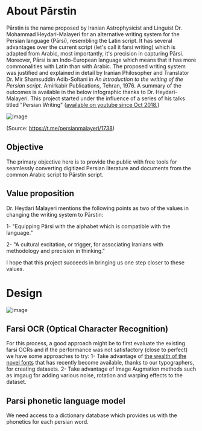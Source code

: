 # About Pārstin
Pārstin is the name proposed by Iranian Astrophysicist and Linguist Dr. Mohammad Heydari-Malayeri for an alternative writing system for the Persian language (Pārsi), resembling the Latin script. It has several advantages over the current script (let's call it farsi writing) which is adapted from Arabic, most importantly, it's precision in capturing Pārsi. Moreover, Pārsi is an Indo-European language which means that it has more commonalities with Latin than with Arabic. 
The proposed writing system was justified and explained in detail by Iranian Philosopher and Translator Dr. Mir Shamsuddin Adib-Soltani in _An introduction to the writing of the Persian script._ Amirkabir Publications, Tehran, 1976. A summary of the outcomes is available in the below infographic thanks to Dr. Heydari-Malayeri. This project started under the influence of a series of his talks titled "Persian Writing" ([available on youtube since Oct 2018.](https://www.youtube.com/watch?v=t2P8ou7p2nk&list=PLuhW6Hw2wheOjqD5m-qmxI01Ky3d0v5nF))

![image](https://user-images.githubusercontent.com/83266560/116194068-2eedf380-a6e5-11eb-825f-b333e2c7c70b.png)

(Source: https://t.me/persianmalayeri/1738)

## Objective
The primary objective here is to provide the public with free tools for seamlessly converting digitized Persian literature and documents from the common Arabic script to Pārstin script.

## Value proposition
Dr. Heydari Malayeri mentions the following points as two of the values in changing the writing system to Pārstin:


1- "Equipping Pārsi with the alphabet which is compatible with the language."


2- "A cultural excitation, or trigger, for associating Iranians with methodology and precision in thinking."


I hope that this project succeeds in bringing us one step closer to these values.

# Design
![image](https://user-images.githubusercontent.com/83266560/116226851-573b1980-a708-11eb-8ed6-6673594a14c0.png)

## Farsi OCR (Optical Character Recognition)
For this process, a good approach might be to first evaluate the existing farsi OCRs and if the performance was not satisfactory (close to perfect) we have some approaches to try: 1- Take advantage of [the wealth of the novel fonts](https://maryamsoft.com/FontShop/) that has recently become available, thanks to our typographers, for creating datasets. 2- Take advantage of Image Augmation methods such as imgaug for adding various noise, rotation and warping effects to the dataset.

## Parsi phonetic language model
We need access to a dictionary database which provides us with the phonetics for each persian word.
